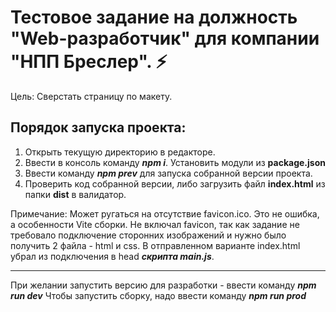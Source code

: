 # Тестовое задание на должность "Web-разработчик" для компании "НПП Бреслер". ⚡   

Цель: Сверстать страницу по макету. 

## Порядок запуска проекта:   
1. Открыть текущую директорию в редакторе.
2. Ввести в консоль команду ***npm i***. Установить модули из **package.json**
3. Ввести команду ***npm prev*** для запуска собранной версии проекта.
4. Проверить код собранной версии, либо загрузить файл **index.html** из папки **dist** в валидатор.

Примечание: Может ругаться на отсутствие favicon.ico. Это не ошибка, а особенности Vite сборки.
Не включал favicon, так как задание не требовало подключение сторонних изображений и нужно было получить 2 файла - html и css.
В отправленном варианте index.html убрал из подключения в head ***скрипта main.js***.

---
При желании запустить версию для разработки - ввести команду ***npm run dev***
Чтобы запустить сборку, надо ввести команду ***npm run prod***
